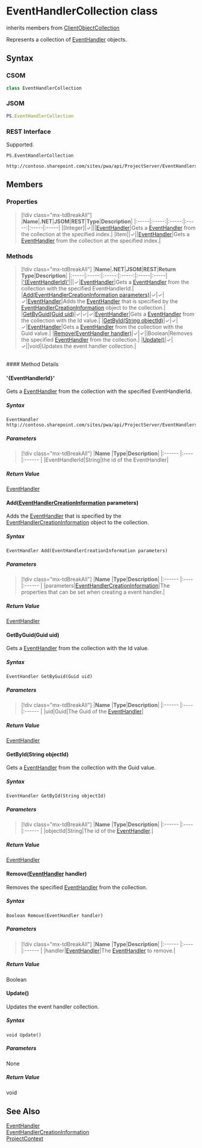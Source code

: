 [comment]: # (Name:EventHandlerCollection)
[comment]: # (Name:Microsoft.ProjectServer.EventHandlerCollection)
[comment]: # (Type:class)
[comment]: # (Status:Verified)

# <a name="name"></a>EventHandlerCollection class

inherits members from [ClientObjectCollection<EventHandler>](https://msdn.microsoft.com/EN-US/library/ee539303)<br/>

<a name="description"></a>Represents a collection of [EventHandler](EventHandler.md) objects.

## <a name="syntax"></a>Syntax

### CSOM

```cs
class EventHandlerCollection 
```
### JSOM

```javascript
PS.EventHandlerCollection
```
### REST Interface

Supported.

```
PS.EventHandlerCollection

http://contoso.sharepoint.com/sites/pwa/api/ProjectServer/EventHandlers
```

## <a name="members"></a>Members

### <a name="properties"></a>Properties
> [!div class="mx-tdBreakAll"]
|**Name**|**.NET**|**JSOM**|**REST**|**Type**|**Description**|
|:-----|:-----:|:-----:|:-----:|:-----|:-----|
|<a name="[Integer]"></a>[Integer]|&#x2713;|||[EventHandler](EventHandler.md)|Gets a [EventHandler](EventHandler.md) from the collection at the specified index.|
|<a name="Item"></a>Item||&#x2713;||[EventHandler](EventHandler.md)|Gets a [EventHandler](EventHandler.md) from the collection at the specified index.|

### <a name="methods"></a>Methods
> [!div class="mx-tdBreakAll"]
|**Name**|**.NET**|**JSOM**|**REST**|**Return Type**|**Description**|
|:-----|:-----:|:-----:|:-----:|:-----|:-----|
|[&#39;{EventHandlerId}&#39;](#&#39;{EventHandlerId}&#39;)|||&#x2713;|[EventHandler](EventHandler.md)|Gets a [EventHandler](EventHandler.md) from the collection with the specified EventHandlerId.|
|[Add(EventHandlerCreationInformation parameters)](#Add_[EventHandlerCreationInformation]_EventHandlerCreationInformation.md__parameters_)|&#x2713;|&#x2713;|&#x2713;|[EventHandler](EventHandler.md)|Adds the [EventHandler](EventHandler.md) that is specified by the [EventHandlerCreationInformation](EventHandlerCreationInformation.md) object to the collection.|
|[GetByGuid(Guid uid)](#GetByGuid_Guid_uid_)|&#x2713;|&#x2713;|&#x2713;|[EventHandler](EventHandler.md)|Gets a [EventHandler](EventHandler.md) from the collection with the Id value.|
|[GetById(String objectId)](#GetById_String_objectId_)|&#x2713;|&#x2713;|&#x2713;|[EventHandler](EventHandler.md)|Gets a [EventHandler](EventHandler.md) from the collection with the Guid value.|
|[Remove(EventHandler handler)](#Remove_[EventHandler]_EventHandler.md__handler_)|&#x2713;|&#x2713;||Boolean|Removes the specified [EventHandler](EventHandler.md) from the collection.|
|[Update()](#Update__)|&#x2713;|&#x2713;||void|Updates the event handler collection.|

<br/>
#### Method Details

#### <a name="&#39;{EventHandlerId}&#39;"></a>&#39;{EventHandlerId}&#39;
 
Gets a [EventHandler](EventHandler.md) from the collection with the specified EventHandlerId.

##### Syntax

```
EventHandler http://contoso.sharepoint.com/sites/pwa/api/ProjectServer/EventHandlers('{EventHandlerId}')
```

##### Parameters
> [!div class="mx-tdBreakAll"]
|**Name** |**Type**|**Description**|
|:------ |:----|:------ |
|EventHandlerId|String|the id of the EventHandler|

##### Return Value

[EventHandler](EventHandler.md)

#### <a name="Add_[EventHandlerCreationInformation]_EventHandlerCreationInformation.md__parameters_"></a>Add([EventHandlerCreationInformation](EventHandlerCreationInformation.md) parameters)
 
Adds the [EventHandler](EventHandler.md) that is specified by the [EventHandlerCreationInformation](EventHandlerCreationInformation.md) object to the collection.

##### Syntax

```
EventHandler Add(EventHandlerCreationInformation parameters)
```

##### Parameters
> [!div class="mx-tdBreakAll"]
|**Name** |**Type**|**Description**|
|:------ |:----|:------ |
|parameters|[EventHandlerCreationInformation](EventHandlerCreationInformation.md)|The properties that can be set when creating a event handler.|

##### Return Value

[EventHandler](EventHandler.md)

#### <a name="GetByGuid_Guid_uid_"></a>GetByGuid(Guid uid)
 
Gets a [EventHandler](EventHandler.md) from the collection with the Id value.

##### Syntax

```
EventHandler GetByGuid(Guid uid)
```

##### Parameters
> [!div class="mx-tdBreakAll"]
|**Name** |**Type**|**Description**|
|:------ |:----|:------ |
|uid|Guid|The Guid of the [EventHandler](EventHandler.md)|

##### Return Value

[EventHandler](EventHandler.md)

#### <a name="GetById_String_objectId_"></a>GetById(String objectId)
 
Gets a [EventHandler](EventHandler.md) from the collection with the Guid value.

##### Syntax

```
EventHandler GetById(String objectId)
```

##### Parameters
> [!div class="mx-tdBreakAll"]
|**Name** |**Type**|**Description**|
|:------ |:----|:------ |
|objectId|String|The id of the [EventHandler](EventHandler.md).|

##### Return Value

[EventHandler](EventHandler.md)

#### <a name="Remove_[EventHandler]_EventHandler.md__handler_"></a>Remove([EventHandler](EventHandler.md) handler)
 
Removes the specified [EventHandler](EventHandler.md) from the collection.

##### Syntax

```
Boolean Remove(EventHandler handler)
```

##### Parameters
> [!div class="mx-tdBreakAll"]
|**Name** |**Type**|**Description**|
|:------ |:----|:------ |
|handler|[EventHandler](EventHandler.md)|The [EventHandler](EventHandler.md) to remove.|

##### Return Value

Boolean

#### <a name="Update__"></a>Update()
 
Updates the event handler collection.

##### Syntax

```
void Update()
```

##### Parameters

None

##### Return Value

void

## <a name="seeAlso"></a>See Also

[EventHandler](EventHandler.md)<br/>
[EventHandlerCreationInformation](EventHandlerCreationInformation.md)<br/>
[ProjectContext](ProjectContext.md)<br/>

